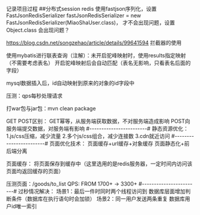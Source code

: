 记录项目过程
##分布式session
redis 使用fastjson序列化，设置FastJsonRedisSerializer fastJsonRedisSerializer = new FastJsonRedisSerializer(MiaoShaUser.class)，
才不会出现问题，设置Object.class 会出现问题？

https://blog.csdn.net/songzehao/article/details/99641594 拦截器的使用

使用mybatis进行联表查询（注解）：未开启驼峰映射时，使用results指定映射（不需要考虑表名）
开启驼峰映射后会自动匹配（表名无影响，只看表名后面的字段）

mysql数据插入后，id自动映射到原来的对象的id字段中

压测：qps每秒处理请求

打war包与jar包：mvn clean package

GET POST区别：
GET幂等，从服务端获取数据，不对服务端造成影响
POST向服务端提交数据，对服务端有影响
#------------------------#
静态资源优化：
1.js/css压缩，减少流量
2.多个js/css组合，减少连接数
3.cdn就近访问
#------------------------#
页面优化技术：
页面缓存+url缓存+对象缓存
页面静态化+前后端分离

页面缓存：
将页面保存到缓存中（这里选用的是redis服务器，一定时间内访问该页面均返回缓存的页面）

压测页面：/goods/to_list
QPS: FROM 1700+ -> 3300+
#------------------------#
过秒情况解决：
场景1：最后一件时同时两个线程访问到
数据库层面增加判断条件（数据库在执行语句时会加锁）
场景2：同一用户发送两条重复
数据库用户id唯一索引

